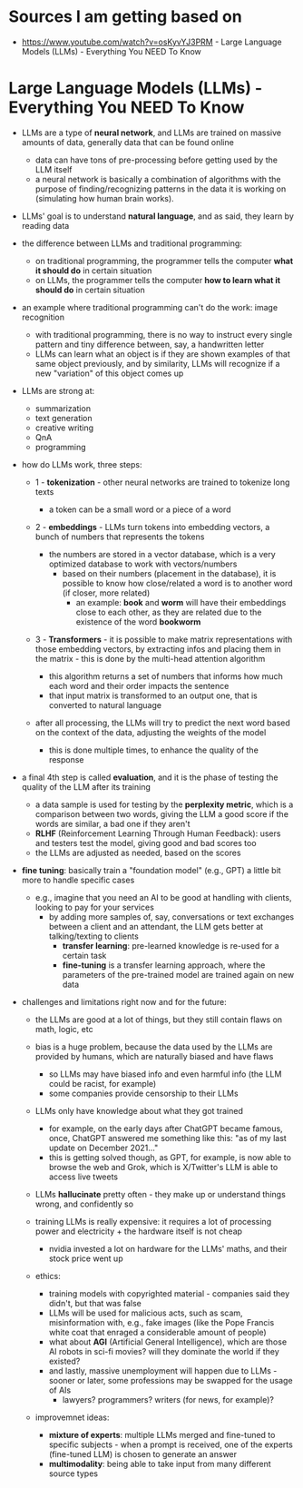 # Sources I am getting based on

+ https://www.youtube.com/watch?v=osKyvYJ3PRM - Large Language Models (LLMs) - Everything You NEED To Know

# Large Language Models (LLMs) - Everything You NEED To Know

+ LLMs are a type of __neural network__, and LLMs are trained on massive amounts of data, generally data that can be found online
    + data can have tons of pre-processing before getting used by the LLM itself
    + a neural network is basically a combination of algorithms with the purpose of finding/recognizing patterns in the data it is working on (simulating how human brain works).

+ LLMs' goal is to understand __natural language__, and as said, they learn by reading data

+ the difference between LLMs and traditional programming:
    + on traditional programming, the programmer tells the computer __what it should do__ in certain situation
    + on LLMs, the programmer tells the computer __how to learn what it should do__ in certain situation

+ an example where traditional programming can't do the work: image recognition
    + with traditional programming, there is no way to instruct every single pattern and tiny difference between, say, a handwritten letter
    + LLMs can learn what an object is if they are shown examples of that same object previously, and by similarity, LLMs will recognize if a new "variation" of this object comes up

+ LLMs are strong at:
    + summarization
    + text generation
    + creative writing
    + QnA
    + programming

+ how do LLMs work, three steps:
    + 1 - __tokenization__ - other neural networks are trained to tokenize long texts
        + a token can be a small word or a piece of a word
    + 2 - __embeddings__ - LLMs turn tokens into embedding vectors, a bunch of numbers that represents the tokens
        + the numbers are stored in a vector database, which is a very optimized database to work with vectors/numbers
            + based on their numbers (placement in the database), it is possible to know how close/related a word is to another word (if closer, more related)
                + an example: __book__ and __worm__ will have their embeddings close to each other, as they are related due to the existence of the word __bookworm__
    + 3 - __Transformers__ - it is possible to make matrix representations with those embedding vectors, by extracting infos and placing them in the matrix - this is done by the multi-head attention algorithm
        + this algorithm returns a set of numbers that informs how much each word and their order impacts the sentence
        + that input matrix is transformed to an output one, that is converted to natural language

    + after all processing, the LLMs will try to predict the next word based on the context of the data, adjusting the weights of the model
        + this is done multiple times, to enhance the quality of the response

+ a final 4th step is called __evaluation__, and it is the phase of testing the quality of the LLM after its training
    + a data sample is used for testing by the __perplexity metric__, which is a comparison between two words, giving the LLM a good score if the words are similar, a bad one if they aren't
    + __RLHF__ (Reinforcement Learning Through Human Feedback): users and testers test the model, giving good and bad scores too
    + the LLMs are adjusted as needed, based on the scores

+ __fine tuning__: basically train a "foundation model" (e.g., GPT) a little bit more to handle specific cases
    + e.g., imagine that you need an AI to be good at handling with clients, looking to pay for your services
        + by adding more samples of, say, conversations or text exchanges between a client and an attendant, the LLM gets better at talking/texting to clients
            + __transfer learning__: pre-learned knowledge is re-used for a certain task
            + __fine-tuning__ is a transfer learning approach, where the parameters of the pre-trained model are trained again on new data

+ challenges and limitations right now and for the future:
    + the LLMs are good at a lot of things, but they still contain flaws on math, logic, etc

    + bias is a huge problem, because the data used by the LLMs are provided by humans, which are naturally biased and have flaws
        + so LLMs may have biased info and even harmful info (the LLM could be racist, for example)
        + some companies provide censorship to their LLMs

    + LLMs only have knowledge about what they got trained
        + for example, on the early days after ChatGPT became famous, once, ChatGPT answered me something like this: "as of my last update on December 2021..."
        + this is getting solved though, as GPT, for example, is now able to browse the web and Grok, which is X/Twitter's LLM is able to access live tweets

    + LLMs __hallucinate__ pretty often - they make up or understand things wrong, and confidently so

    + training LLMs is really expensive: it requires a lot of processing power and electricity + the hardware itself is not cheap
        + nvidia invested a lot on hardware for the LLMs' maths, and their stock price went up

    + ethics:
        + training models with copyrighted material - companies said they didn't, but that was false
        + LLMs will be used for malicious acts, such as scam, misinformation with, e.g., fake images (like the Pope Francis white coat that enraged a considerable amount of people)
        + what about __AGI__ (Artificial General Intelligence), which are those AI robots in sci-fi movies? will they dominate the world if they existed?
        + and lastly, massive unemployment will happen due to LLMs - sooner or later, some professions may be swapped for the usage of AIs
            + lawyers? programmers? writers (for news, for example)?

    + improvemnet ideas:
        + __mixture of experts__: multiple LLMs merged and fine-tuned to specific subjects - when a prompt is received, one of the experts (fine-tuned LLM) is chosen to generate an answer
        + __multimodality__: being able to take input from many different source types